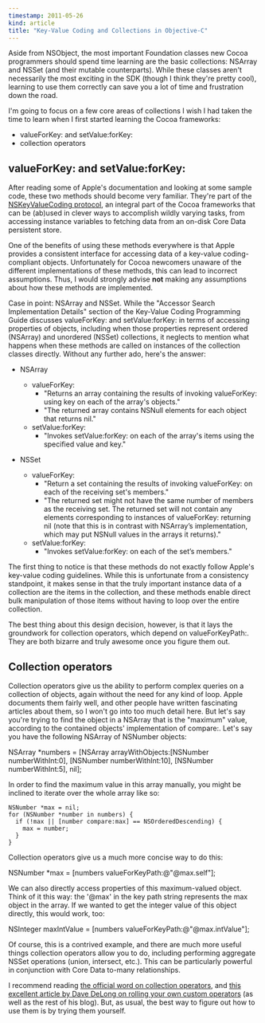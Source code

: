 ```yaml
---
timestamp: 2011-05-26
kind: article
title: "Key-Value Coding and Collections in Objective-C"
---
```


Aside from NSObject, the most important Foundation classes new Cocoa programmers should spend time learning are the basic collections: NSArray and NSSet (and their mutable counterparts). While these classes aren't necessarily the most exciting in the SDK (though I think they're pretty cool), learning to use them correctly can save you a lot of time and frustration down the road.

I'm going to focus on a few core areas of collections I wish I had taken the time to learn when I first started learning the Cocoa frameworks:

* valueForKey: and setValue:forKey:
* collection operators

## valueForKey: and setValue:forKey:

After reading some of Apple's documentation and looking at some sample code, these two methods should become very familiar. They're part of the [NSKeyValueCoding protocol](http://developer.apple.com/library/ios/#documentation/cocoa/reference/foundation/Protocols/NSKeyValueCoding_Protocol/Reference/Reference.html), an integral part of the Cocoa frameworks that can be (ab)used in clever ways to accomplish wildly varying tasks,  from accessing instance variables to fetching data from an on-disk Core Data persistent store.

One of the benefits of using these methods everywhere is that Apple provides a consistent interface for accessing data of a key-value coding-compliant objects. Unfortunately for Cocoa newcomers unaware of the different implementations of these methods, this can lead to incorrect assumptions. Thus, I would strongly advise **not** making any assumptions about how these methods are implemented.

Case in point: NSArray and NSSet. While the "Accessor Search Implementation Details" section of the Key-Value Coding Programming Guide discusses valueForKey: and setValue:forKey: in terms of accessing properties of objects, including when those properties represent ordered (NSArray) and unordered (NSSet) collections, it neglects to mention what happens when these methods are called on instances of the collection classes directly. Without any further ado, here's the answer:

* NSArray
	* valueForKey:
		* "Returns an array containing the results of invoking valueForKey: using key on each of the array's objects."
		* "The returned array contains NSNull elements for each object that returns nil."
	* setValue:forKey:
		* "Invokes setValue:forKey: on each of the array's items using the specified value and key."

* NSSet
	* valueForKey:
		* "Return a set containing the results of invoking valueForKey: on each of the receiving set's members."
		* "The returned set might not have the same number of members as the receiving set. The returned set will not contain any elements corresponding to instances of valueForKey: returning nil (note that this is in contrast with NSArray’s implementation, which may put NSNull values in the arrays it returns)."
	* setValue:forKey:
		* "Invokes setValue:forKey: on each of the set’s members."

The first thing to notice is that these methods do not exactly follow Apple's key-value coding guidelines. While this is unfortunate from a consistency standpoint, it makes sense in that the truly important instance data of a collection are the items in the collection, and these methods enable direct bulk manipulation of those items without having to loop over the entire collection.

The best thing about this design decision, however, is that it lays the groundwork for collection operators, which depend on valueForKeyPath:. They are both bizarre and truly awesome once you figure them out.

## Collection operators

Collection operators give us the ability to perform complex queries on a collection of objects, again without the need for any kind of loop. Apple documents them fairly well, and other people have written fascinating articles about them, so I won't go into too much detail here. But let's say you're trying to find the object in a NSArray that is the "maximum" value, according to the contained objects' implementation of compare:. Let's say you have the following NSArray of NSNumber objects:

NSArray *numbers = [NSArray arrayWithObjects:[NSNumber numberWithInt:0], [NSNumber numberWithInt:10], [NSNumber numberWithInt:5], nil];

In order to find the maximum value in this array manually, you might be inclined to iterate over the whole array like so:

    NSNumber *max = nil;
    for (NSNumber *number in numbers) {
      if (!max || [number compare:max] == NSOrderedDescending) {
        max = number;
      }
    }

Collection operators give us a much more concise way to do this:

  NSNumber *max = [numbers valueForKeyPath:@"@max.self"];

We can also directly access properties of this maximum-valued object. Think of it this way: the '@max' in the key path string represents the max object in the array. If we wanted to get the integer value of this object directly, this would work, too:

NSInteger maxIntValue = [numbers valueForKeyPath:@"@max.intValue"];

Of course, this is a contrived example, and there are much more useful things collection operators allow you to do, including performing aggregate NSSet operations (union, intersect, etc.). This can be particularly powerful in conjunction with Core Data to-many relationships.

I recommend reading [the official word on collection operators](http://developer.apple.com/library/mac/documentation/cocoa/Conceptual/KeyValueCoding/Articles/CollectionOperators.html#//apple_ref/doc/uid/20002176-BAJEAIEE), and [this excellent article by Dave DeLong on rolling your own custom operators](http://funwithobjc.tumblr.com/post/1527111790/defining-custom-key-path-operators) (as well as the rest of his blog). But, as usual, the best way to figure out how to use them is by trying them yourself.
